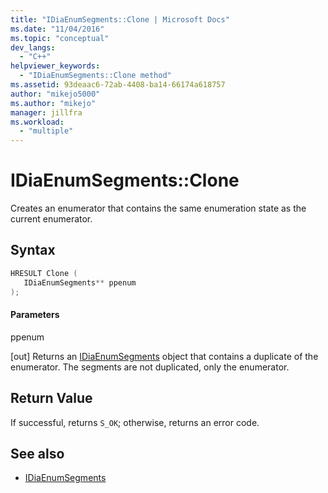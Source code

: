 ```yaml
---
title: "IDiaEnumSegments::Clone | Microsoft Docs"
ms.date: "11/04/2016"
ms.topic: "conceptual"
dev_langs:
  - "C++"
helpviewer_keywords:
  - "IDiaEnumSegments::Clone method"
ms.assetid: 93deaac6-72ab-4408-ba14-66174a618757
author: "mikejo5000"
ms.author: "mikejo"
manager: jillfra
ms.workload:
  - "multiple"
---
```

# IDiaEnumSegments::Clone
Creates an enumerator that contains the same enumeration state as the current enumerator.

## Syntax

```C++
HRESULT Clone ( 
   IDiaEnumSegments** ppenum
);
```

#### Parameters
 ppenum

[out] Returns an [IDiaEnumSegments](../../debugger/debug-interface-access/idiaenumsegments.md) object that contains a duplicate of the enumerator. The segments are not duplicated, only the enumerator.

## Return Value
 If successful, returns `S_OK`; otherwise, returns an error code.

## See also
- [IDiaEnumSegments](../../debugger/debug-interface-access/idiaenumsegments.md)